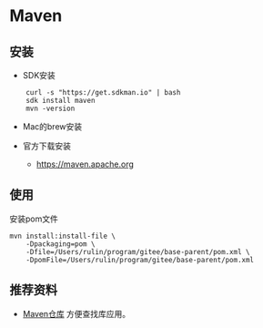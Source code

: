 # Maven

## 安装

* SDK安装

```shell
    curl -s "https://get.sdkman.io" | bash
    sdk install maven
    mvn -version
```

* Mac的brew安装

* 官方下载安装
  * https://maven.apache.org

## 使用

安装pom文件

``` shell
mvn install:install-file \
    -Dpackaging=pom \
    -Dfile=/Users/rulin/program/gitee/base-parent/pom.xml \
    -DpomFile=/Users/rulin/program/gitee/base-parent/pom.xml
```


## 推荐资料

* [Maven仓库](https://mvnrepository.com) 方便查找库应用。
